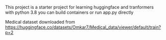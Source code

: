 This project is a starter project for learning huggingface and tranformers with python 3.8
you can build containers or run app.py directly

Medical dataset downloaded from
https://huggingface.co/datasets/Omkar7/Medical_data/viewer/default/train?p=2